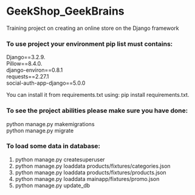 # GeekShop_GeekBrains

Training project on creating an online store on the Django framework  
### To use project your environment pip list must contains:  
Django==3.2.9.   
Pillow==8.4.0.    
django-environ==0.8.1   
requests==2.27.1   
social-auth-app-django==5.0.0

You can install it from requirements.txt using: pip install requirements.txt. 

### To see the project abilities please make sure you have done:

python manage.py makemigrations  
python manage.py migrate  

### To load some data in database:  
1. python manage.py createsuperuser  
2. python manage.py loaddata products/fixtures/categories.json
3. python manage.py loaddata products/fixtures/products.json
4. python manage.py loaddata mainapp/fixtures/promo.json
5. python manage.py update_db

